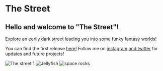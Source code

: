 # The Street
## Hello and welcome to "The Street"! 
Explore an eerily dark street leading you into some funky fantasy worlds!

You can find the first release [here!](https://github.com/MarkseyVR/The-Street/releases/tag/v1.0.2)
Follow me on [instagram](https://www.instagram.com/marksey_vr/) [and twitter](https://twitter.com/MarkseyVR) for updates and future projects!

![The street 1](https://user-images.githubusercontent.com/91791456/139681143-8921b741-f9e6-404b-84f7-2f0a542a2ec0.png)
![Jellyfish](https://user-images.githubusercontent.com/91791456/139681156-52f0298b-7b44-4186-802d-a41a7409d84e.png)
![space rocks](https://user-images.githubusercontent.com/91791456/139681167-1dc990ca-9065-4c90-9332-d4261c547f83.png)
